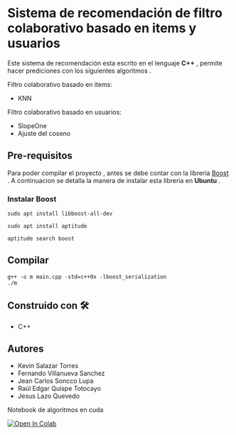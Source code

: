 # Sistema de recomendación de filtro colaborativo basado en items y usuarios
Este sistema de recomendación esta escrito en el lenguaje **C++** , permite hacer prediciones con los siguientes algoritmos .

Filtro colaborativo basado en items:


- KNN

Filtro colaborativo basado en usuarios:

- SlopeOne
- Ajuste del coseno

## Pre-requisitos
Para poder compilar el proyecto , antes se  debe contar con la libreria  [Boost](https://www.boost.org/) . A continuacion se detalla la manera de instalar esta libreria en **Ubuntu** .
### Instalar Boost
```
sudo apt install libboost-all-dev

sudo apt install aptitude

aptitude search boost
```

## Compilar
 ```
 g++ -o m main.cpp -std=c++0x -lboost_serialization
 ./m
 ```
 ## Construido con 🛠️
 
 - C++
 
 ## Autores
 
 - Kevin Salazar Torres
 - Fernando Villanueva Sanchez
 - Jean Carlos Soncco Lupa
 - Raúl Edgar Quispe Totocayo
 - Jesus Lazo Quevedo
 
 Notebook de algoritmos en cuda

[![Open In Colab](https://colab.research.google.com/assets/colab-badge.svg)](https://colab.research.google.com/drive/1jKt6TTkZidia5Av4iyP6OiYShWHGINq1?usp=sharing)

